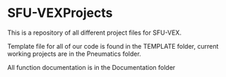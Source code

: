# SFU-VEXProjects
This is a repository of all different project files for SFU-VEX.

Template file for all of our code is found in the TEMPLATE folder, current working projects are in the Pneumatics folder.

All function documentation is in the Documentation folder
